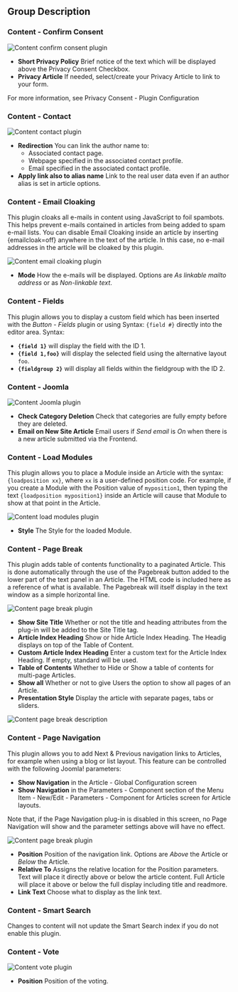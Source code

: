<!-- Filename: Chunk4x:Extensions_Plugin_Manager_Edit_Content_Group / Display title: Content Group -->

## Group Description

### Content - Confirm Consent

![Content confirm consent plugin](../../../en/images/plugins/plugin-group-content-confirm-consent.png)

- **Short Privacy Policy** Brief notice of the text which will be displayed above the Privacy Consent Checkbox.
- **Privacy Article** If needed, select/create your Privacy Article to link to your form.

For more information, see Privacy Consent - Plugin Configuration

### Content - Contact

![Content contact plugin](../../../en/images/plugins/plugin-group-content-contact.png)

- **Redirection** You can link the author name to:
  - Associated contact page.
  - Webpage specified in the associated contact profile.
  - Email specified in the associated contact profile.
- **Apply link also to alias name** Link to the real user data even if an author alias is set in article options.

### Content - Email Cloaking

This plugin cloaks all e-mails in content using JavaScript to foil spambots. This helps prevent e-mails contained in articles from being added to spam e-mail lists. You can disable Email Cloaking inside an article by inserting {emailcloak=off} anywhere in the text of the article. In this case, no e-mail addresses in the article will be cloaked by this plugin.

![Content email cloaking plugin](../../../en/images/plugins/plugin-group-content-email-cloaking.png)

- **Mode** How the e-mails will be displayed. Options are *As linkable mailto address* or as *Non-linkable text*.

### Content - Fields

This plugin allows you to display a custom field which has been inserted with the *Button - Fields* plugin or using Syntax: `{field #}` directly into the editor area. Syntax:

- **`{field 1}`** will display the field with the ID 1.
- **`{field 1,foo}`** will display the selected field using the alternative layout `foo`.
- **`{fieldgroup 2}`** will display all fields within the fieldgroup with the ID 2.

### Content - Joomla

![Content Joomla plugin](../../../en/images/plugins/plugin-group-content-joomla.png)

- **Check Category Deletion** Check that categories are fully empty before they are deleted.
- **Email on New Site Article** Email users if *Send email* is *On* when there is a new article submitted via the Frontend.

### Content - Load Modules

This plugin allows you to place a Module inside an Article with the syntax: `{loadposition xx}`, where `xx` is a user-defined position code. For example, if you create a Module with the Position value of `myposition1`, then typing the text `{loadposition myposition1}` inside an Article will cause that Module to show at that point in the Article.

![Content load modules plugin](../../../en/images/plugins/plugin-group-content-load-modules.png)

- **Style** The Style for the loaded Module.

### Content - Page Break

This plugin adds table of contents functionality to a paginated Article. This is done automatically through the use of the Pagebreak button added to the lower part of the text panel in an Article. The HTML code is included here as a reference of what is available. The Pagebreak will itself display in the text window as a simple horizontal line.

![Content page break plugin](../../../en/images/plugins/plugin-group-content-page-break.png)

- **Show Site Title** Whether or not the title and heading attributes from the plug-in will be added to the Site Title tag.
- **Article Index Heading** Show or hide Article Index Heading. The Headig displays on top of the Table of Content.
- **Custom Article Index Heading** Enter a custom text for the Article Index Heading. If empty, standard will be used.
- **Table of Contents** Whether to Hide or Show a table of contents for multi-page Articles.
- **Show all** Whether or not to give Users the option to show all pages of an Article.
- **Presentation Style** Display the article with separate pages, tabs or sliders.

![Content page break description](../../../en/images/plugins/plugin-group-content-page-break-description.png)

### Content - Page Navigation

This plugin allows you to add Next & Previous navigation links to Articles, for example when using a blog or list layout. This feature can be controlled with the following Joomla! parameters:

- **Show Navigation** in the Article - Global Configuration screen
- **Show Navigation** in the Parameters - Component section of the Menu Item - New/Edit - Parameters - Component for Articles screen for Article layouts.

Note that, if the Page Navigation plug-in is disabled in this screen, no Page Navigation will show and the parameter settings above will have no effect.

![Content page break plugin](../../../en/images/plugins/plugin-group-content-page-navigation.png)

- **Position** Position of the navigation link. Options are *Above* the Article or *Below* the Article.
- **Relative To** Assigns the relative location for the Position parameters. Text will place it directly above or below the article content. Full Article will place it above or below the full display including title and readmore.
- **Link Text** Choose what to display as the link text.

### Content - Smart Search

Changes to content will not update the Smart Search index if you do not enable this plugin.

### Content - Vote

![Content vote plugin](../../../en/images/plugins/plugin-group-content-vote.png)

- **Position** Position of the voting.
